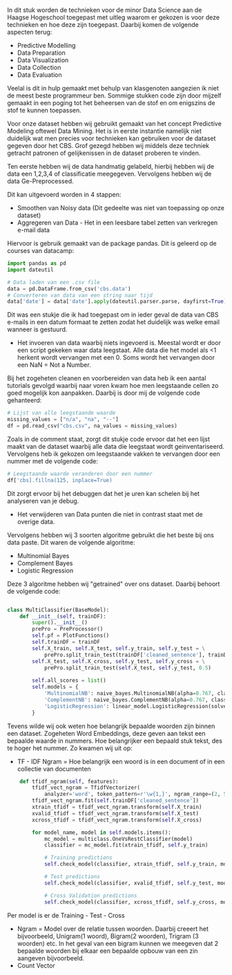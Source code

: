 In dit stuk worden de technieken voor de minor Data Science aan de Haagse Hogeschool toegepast met uitleg waarom er gekozen is voor deze technieken en hoe deze zijn toegepast.
Daarbij komen de volgende aspecten terug: 

* Predictive Modelling
* Data Preparation
* Data Visualization
* Data Collection
* Data Evaluation


Veelal is dit in hulp gemaakt met behulp van klasgenoten aangezien ik niet de meest beste programmeur ben. Sommige stukken code zijn door mijzelf gemaakt in een poging tot het beheersen van de stof en om enigszins de stof te kunnen toepassen.

Voor onze dataset hebben wij gebruikt gemaakt van het concept Predictive Modeling oftewel Data Mining.
Het is in eerste instantie namelijk niet duidelijk wat men precies voor technieken kan gebruiken voor de dataset gegeven door het CBS. 
Grof gezegd hebben wij middels deze techniek getracht patronen of gelijkenissen in de dataset proberen te vinden.

Ten eerste hebben wij de data handmatig gelabeld, hierbij hebben wij de data een 1,2,3,4 of classificatie meegegeven. 
Vervolgens hebben wij de data Ge-Preprocessed.

Dit kan uitgevoerd worden in 4 stappen:

* Smoothen van Noisy data (Dit gedeelte was niet van toepassing op onze dataset)
* Aggregeren van Data - Het in een leesbare tabel zetten van verkregen e-mail data 

Hiervoor is gebruik gemaakt van de package pandas. Dit is geleerd op de courses van datacamp:

```python
import pandas as pd
import dateutil

# Data laden van een .csv file
data = pd.DataFrame.from_csv('cbs.data')
# Converteren van data van een string naar tijd
data['date'] = data['date'].apply(dateutil.parser.parse, dayfirst=True)
```

Dit was een stukje die ik had toegepast om in ieder geval de data van CBS e-mails in een datum formaat te zetten zodat het duidelijk was welke email wanneer is gestuurd.


* Het invoeren van data waarbij niets ingevoerd is. Meestal wordt er door een script gekeken waar data leegstaat.
Alle data die het model als <1 herkent wordt vervangen met een 0. Soms wordt het vervangen door een NaN = Not a Number.

Bij het zogeheten cleanen en voorbereiden van data heb ik een aantal tutorials gevolgd waarbij naar voren kwam hoe men leegstaande cellen zo goed mogelijk kon aanpakken. 
Daarbij is door mij de volgende code gehanteerd:

```python
# Lijst van alle leegstaande waarde
missing_values = ["n/a", "na", "--"]
df = pd.read_csv("cbs.csv", na_values = missing_values)
```

Zoals in de comment staat, zorgt dit stukje code ervoor dat het een lijst maakt van de dataset waarbij alle data die leegstaat wordt geinventariseerd.
Vervolgens heb ik gekozen om leegstaande vakken te vervangen door een nummer met de volgende code:

```python
# Leegstaande waarde veranderen door een nummer
df['cbs].fillna(125, inplace=True)
```
Dit zorgt ervoor bij het debuggen dat het je uren kan schelen bij het analyseren van je debug.

* Het verwijderen van Data punten die niet in contrast staat met de overige data.



Vervolgens hebben wij 3 soorten algoritme gebruikt die het beste bij ons data paste. Dit waren de volgende algoritme:

* Multinomial Bayes
* Complement Bayes
* Logistic Regression

Deze 3 algoritme hebben wij "getrained" over ons dataset. Daarbij behoort de volgende code:

```python

class MultiClassifier(BaseModel):
    def __init__(self, trainDF):
        super().__init__()
        prePro = PreProcessor()
        self.pf = PlotFunctions()
        self.trainDF = trainDF
        self.X_train, self.X_test, self.y_train, self.y_test = \
            prePro.split_train_test(trainDF['cleaned_sentence'], trainDF['classification'], 0.4)
        self.X_test, self.X_cross, self.y_test, self.y_cross = \
            prePro.split_train_test(self.X_test, self.y_test, 0.5)
        
        self.all_scores = list()
        self.models = {
            'MultinomialNB': naive_bayes.MultinomialNB(alpha=0.767, class_prior=None, fit_prior=True),
            'ComplementNB': naive_bayes.ComplementNB(alpha=0.767, class_prior=None, fit_prior=True),
            'LogisticRegression': linear_model.LogisticRegression(solver='lbfgs')
        }

```


Tevens wilde wij ook weten hoe belangrijk bepaalde woorden zijn binnen een dataset. Zogeheten Word Embeddings, deze geven aan tekst een bepaalde waarde in nummers. Hoe belangrijker een bepaald stuk tekst, des te hoger het nummer.
Zo kwamen wij uit op:

* TF - IDF Ngram = Hoe belangrijk een woord is in een document of in een collectie van documenten
```python
    def tfidf_ngram(self, features):
        tfidf_vect_ngram = TfidfVectorizer(
            analyzer='word', token_pattern=r'\w{1,}', ngram_range=(2, 5), max_features=features)
        tfidf_vect_ngram.fit(self.trainDF['cleaned_sentence'])
        xtrain_tfidf = tfidf_vect_ngram.transform(self.X_train)
        xvalid_tfidf = tfidf_vect_ngram.transform(self.X_test)
        xcross_tfidf = tfidf_vect_ngram.transform(self.X_cross)

        for model_name, model in self.models.items():
            mc_model = multiclass.OneVsRestClassifier(model)
            classifier = mc_model.fit(xtrain_tfidf, self.y_train)

            # Training predictions
            self.check_model(classifier, xtrain_tfidf, self.y_train, model_name, features, 'tfidf_ngram', 'training')

            # Test predictions
            self.check_model(classifier, xvalid_tfidf, self.y_test, model_name, features, 'tfidf_ngram', 'test')

            # Cross Validation predictions
            self.check_model(classifier, xcross_tfidf, self.y_cross, model_name, features, 'tfidf_ngram', 'cross')
```

Per model is er de Training - Test - Cross 




* Ngram = Model over de relatie tussen woorden. Daarbij creeert het bijvoorbeeld, Unigram(1 woord), Bigram(2 woorden), Trigram (3 woorden) etc.
In het geval van een bigram kunnen we meegeven dat 2 bepaalde woorden bij elkaar een bepaalde opbouw van een zin aangeven bijvoorbeeld.
* Count Vector